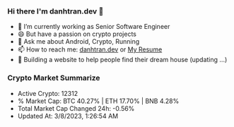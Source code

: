 ### Hi there I'm danhtran.dev 👋

- 🔭 I’m currently working as Senior Software Engineer
- 😄 But have a passion on crypto projects
- 💬 Ask me about Android, Crypto, Running 
- 📫 How to reach me: <a href="https://danhtran.dev" target="_blank">danhtran.dev</a> or <a href="Dan-Resume.pdf" target="_blank">My Resume</a>
- 🌱 Building a website to help people find their dream house (updating ...)

### Crypto Market Summarize
- Active Crypto: 12312
- % Market Cap: BTC 40.27% | ETH 17.70% | BNB 4.28%
- Total Market Cap Changed 24h: -0.56%
- Updated At: 3/8/2023, 1:26:54 AM
